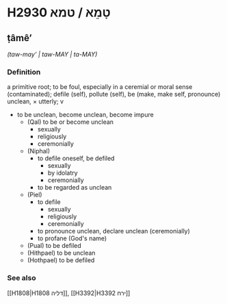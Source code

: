 # H2930 טָמֵא / טמא

## ṭâmêʼ

_(taw-may' | taw-MAY | ta-MAY)_

### Definition

a primitive root; to be foul, especially in a ceremial or moral sense (contaminated); defile (self), pollute (self), be (make, make self, pronounce) unclean, × utterly; v

- to be unclean, become unclean, become impure
  - (Qal) to be or become unclean
    - sexually
    - religiously
    - ceremonially
  - (Niphal)
    - to defile oneself, be defiled
      - sexually
      - by idolatry
      - ceremonially
    - to be regarded as unclean
  - (Piel)
    - to defile
      - sexually
      - religiously
      - ceremonially
    - to pronounce unclean, declare unclean (ceremonially)
    - to profane (God's name)
  - (Pual) to be defiled
  - (Hithpael) to be unclean
  - (Hothpael) to be defiled

### See also

[[H1808|H1808 דליה]], [[H3392|H3392 ירח]]
